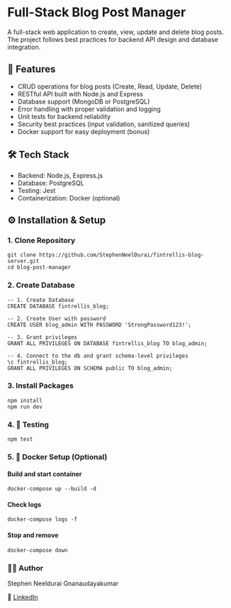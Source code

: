 # Full-Stack Blog Post Manager

A full-stack web application to create, view, update and delete blog posts. The project follows best practices for backend API design and database integration.

## 🚀 Features

- CRUD operations for blog posts (Create, Read, Update, Delete)
- RESTful API built with Node.js and Express
- Database support (MongoDB or PostgreSQL)
- Error handling with proper validation and logging
- Unit tests for backend reliability
- Security best practices (input validation, sanitized queries)
- Docker support for easy deployment (bonus)


## 🛠️ Tech Stack

- Backend: Node.js, Express.js
- Database: PostgreSQL
- Testing: Jest
- Containerization: Docker (optional)

## ⚙️ Installation & Setup

### 1. Clone Repository
    git clone https://github.com/StephenNeelDurai/fintrellis-blog-server.git
    cd blog-post-manager

### 2. Create Database
    -- 1. Create Database
    CREATE DATABASE fintrellis_blog;

    -- 2. Create User with password
    CREATE USER blog_admin WITH PASSWORD 'StrongPassword123!';

    -- 3. Grant privileges
    GRANT ALL PRIVILEGES ON DATABASE fintrellis_blog TO blog_admin;

    -- 4. Connect to the db and grant schema-level privileges
    \c fintrellis_blog;
    GRANT ALL PRIVILEGES ON SCHEMA public TO blog_admin;


### 3. Install Packages
    npm install
    npm run dev

### 4. 🧪 Testing
    npm test

### 5. 🐳 Docker Setup (Optional)

#### Build and start container
    docker-compose up --build -d
#### Check logs
    docker-compose logs -f
#### Stop and remove
    docker-compose down  

### 👨‍💻 Author

Stephen Neeldurai Gnanaudayakumar

🔗 [LinkedIn](https://www.linkedin.com/in/stephen-neel-durai-g/)